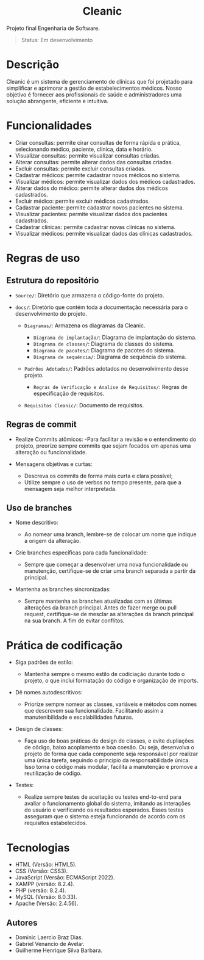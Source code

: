 <h1 align="center"> Cleanic </h1>

Projeto final Engenharia de Software.

> Status: Em desenvolvimento

# Descrição

Cleanic é um sistema de gerenciamento de clínicas que foi projetado para simplificar e aprimorar a gestão 
de estabelecimentos médicos. Nosso objetivo é fornecer aos profissionais de saúde e administradores uma solução 
abrangente, eficiente e intuitiva.

# Funcionalidades
+ Criar consultas: permite cirar consultas de forma rápida e prática, selecionando médico, paciente, clínica, data e horário.
+ Visualizar consultas: permite visualizar consultas criadas.
+ Alterar consultas: permite alterar dados das consultas criadas.
+ Excluir consultas: permite excluir consultas criadas.
+ Cadastrar médicos: permite cadastrar novos médicos no sistema.
+ Visualizar médicos: permite visualizar dados dos médicos cadastrados.
+ Alterar dados do médico: permite alterar dados dos médicos cadastrados.
+ Excluir médico: permite excluir médicos cadastrados.
+ Cadastrar paciente: permite cadastrar novos pacientes no sistema.
+ Visualizar pacientes: permite visualizar dados dos pacientes cadastrados.
+ Cadastrar clínicas: permite cadastrar novas clínicas no sistema.
+ Visualizar médicos: permite visualizar dados das clínicas cadastrados.


# Regras de uso

## Estrutura do repositório
- `Source/`: Diretório que armazena o código-fonte do projeto.
    
 - `docs/`: Diretório que contém toda a documentação necessária para o desenvolvimento do projeto.
    - `Diagramas/`: Armazena os diagramas da Cleanic.
        - `Diagrama de implantação/`: Diagrama de implantação do sistema.
        - `Diagrama de classes/`: Diagrama de classes do sistema.
        - `Diagrama de pacotes/`: Diagrama de pacotes do sistema.
        - `Diagrama de sequência/`: Diagrama de sequência do sistema.

    - `Padrões Adotados/`: Padrões adotados no desenvolvimento desse projeto.
      - `Regras de Verificação e Analise de Requisitos/`: Regras de especificação de requisitos.

    - `Requisitos Cleanic/`: Documento de requisitos.

## Regras de commit

- Realize Commits atômicos:
  -Para facilitar a revisão e o entendimento do projeto, preorize sempre commits que sejam focados em apenas uma alteração ou funcionalidade.

- Mensagens objetivas e curtas:
  - Descreva os commits de forma mais curta e clara possível;
  - Utilize sempre o uso de verbos no tempo presente, para que a mensagem seja melhor interpretada.
  
## Uso de branches

- Nome descritivo:
  - Ao nomear uma branch, lembre-se de colocar um nome que indique a origem da alteração.

- Crie branches específicas para cada funcionalidade:
  - Sempre que começar a desenvolver uma nova funcionalidade ou manutenção, certifique-se de criar uma branch separada a partir da principal.

- Mantenha as branches sincronizadas:
  - Sempre mantenha as branches atualizadas com as últimas alterações da branch principal. Antes de fazer merge ou pull request, certifique-se de mesclar as alterações da       branch principal na sua branch. A fim de evitar conflitos. 
  


# Prática de codificação

- Siga padrões de estilo:
  - Mantenha sempre o mesmo estilo de codiciação durante todo o projeto, o que inclui formatação do código e organização de imports.

- Dê nomes autodescritivos:
  - Priorize sempre nomear as classes, variáveis e métodos com nomes que descrevem sua funcionalidade. Facilitando assim a manutenibilidade e escalabilidades futuras.

- Design de classes:
  - Faça uso de boas práticas de design de classes, e evite dupliações de código, baixo acoplamento e boa coesão. Ou seja, desenvolva o projeto de forma que cada componente seja responsável por realizar uma única tarefa, seguindo o princípio da responsabilidade única. Isso torna o código mais modular, facilita a manutenção e promove a reutilização de código.
 
- Testes:
  - Realize sempre testes de aceitação ou testes end-to-end para avaliar o funcionamento global do sistema, imitando as interações do usuário e verificando os resultados esperados. Esses testes asseguram que o sistema esteja funcionando de acordo com os requisitos estabelecidos.

# Tecnologias
+ HTML (Versão: HTML5).
+ CSS (Versão: CSS3).
+ JavaScript (Versão: ECMAScript 2022).
+ XAMPP (versão: 8.2.4).
+ PHP (versão: 8.2.4).
+ MySQL (Versão: 8.0.33).
+ Apache (Versão: 2.4.56).
## Autores
+ Dominic Laercio Braz Dias.
+ Gabriel Venancio de Avelar. 
+ Guilherme Henrique Silva Barbara.

